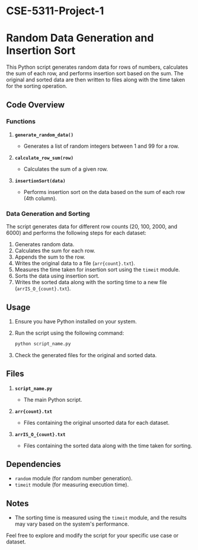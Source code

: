 # CSE-5311-Project-1

# Random Data Generation and Insertion Sort

This Python script generates random data for rows of numbers, calculates the sum of each row, and performs insertion sort based on the sum. The original and sorted data are then written to files along with the time taken for the sorting operation.

## Code Overview

### Functions

1. **`generate_random_data()`**
   - Generates a list of random integers between 1 and 99 for a row.

2. **`calculate_row_sum(row)`**
   - Calculates the sum of a given row.

3. **`insertionSort(data)`**
   - Performs insertion sort on the data based on the sum of each row (4th column).

### Data Generation and Sorting

The script generates data for different row counts (20, 100, 2000, and 6000) and performs the following steps for each dataset:

1. Generates random data.
2. Calculates the sum for each row.
3. Appends the sum to the row.
4. Writes the original data to a file (`arr{count}.txt`).
5. Measures the time taken for insertion sort using the `timeit` module.
6. Sorts the data using insertion sort.
7. Writes the sorted data along with the sorting time to a new file (`arrIS_O_{count}.txt`).

## Usage

1. Ensure you have Python installed on your system.
2. Run the script using the following command:

    ```bash
    python script_name.py
    ```

3. Check the generated files for the original and sorted data.

## Files

1. **`script_name.py`**
   - The main Python script.

2. **`arr{count}.txt`**
   - Files containing the original unsorted data for each dataset.

3. **`arrIS_O_{count}.txt`**
   - Files containing the sorted data along with the time taken for sorting.

## Dependencies

- `random` module (for random number generation).
- `timeit` module (for measuring execution time).

## Notes

- The sorting time is measured using the `timeit` module, and the results may vary based on the system's performance.

Feel free to explore and modify the script for your specific use case or dataset.
